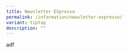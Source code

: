 ```yaml
---
title: Newsletter ESpresso
permalink: /information/newsletter-espresso/
variant: tiptap
description: ""
---
```

<p>adf</p>